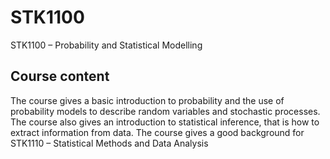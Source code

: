 # STK1100
STK1100 – Probability and Statistical Modelling

## Course content
The course gives a basic introduction to probability and the use of probability models to describe random variables and stochastic processes. The course also gives an introduction to statistical inference, that is how to extract information from data. The course gives a good background for STK1110 – Statistical Methods and Data Analysis
